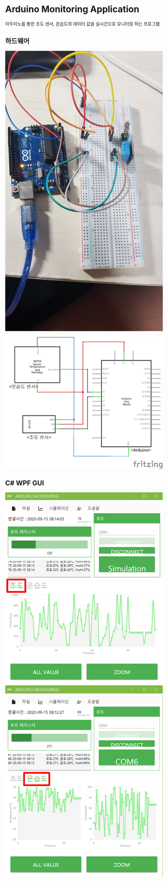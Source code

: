 # Arduino Monitoring Application

아두이노를 통한 조도 센서, 온습도의 데이터 값을 실시간으로 모니터링 하는 프로그램


## 하드웨어

![아두이노](/readmeFile/ArduinoMonitoring_Main.png)

![회로도](/readmeFile/ArduinoMonitoring_Circuit.png)


## C# WPF GUI


![GUI1](/readmeFile/ArduinoMonitoring_GUI1.png) 
![GUI2](/readmeFile/ArduinoMonitoring_GUI2.png)




